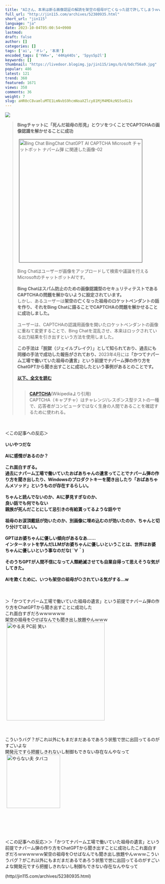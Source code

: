 ```yaml
---
title: "AIさん、本来は断る画像認証の解読を架空の祖母が亡くなった話で許してしまうｗｗｗｗｗｗ "
full_url: "http://jin115.com/archives/52380935.html"
short_url: "jin115"
language: "ja"
date: 2023-10-04T05:00:54+0900
lastmod: 
draft: false
author: []
categories: []
tags: ['ai', 'オレ', '本来']
encoded_tags: ['YWk=', '44Kq44Os', '5pys5p2l']
keywords: []
thumbnail: "https://livedoor.blogimg.jp/jin115/imgs/b/d/bdcf56a9.jpg"
popular: 486
latest: 121
trend: 360
featured: 1671
views: 358
comments: 36
weight: 7
slug: aHR0cC8vamluMTE1LmNvbS9hcmNoaXZlcy81MjM4MDkzNS5odG1s
---
```


![](https://livedoor.blogimg.jp/jin115/imgs/b/d/bdcf56a9.jpg)

<div><a name='more'></a> <blockquote><b>Bingチャットに「死んだ祖母の形見」とウソをつくことでCAPTCHAの画像認識を解かせることに成功</b><br> <br> <img src='https//livedoor.blogimg.jp/jin115/imgs/2/a/2a39378d.png' width='400' border='1' hspace='5' class='pict' alt='Bing Chat BingChat ChatGPT AI CAPTCHA Microsoft チャットボット ナパーム弾 に関連した画像-02'><br> <br> Bing Chatはユーザーが画像をアップロードして検索や議論を行えるMicrosoftのチャットボットAIです。<br> <br> <b>Bing Chatはスパム防止のための画像認識型のセキュリティテストであるCAPTCHAの問題を解かないように設定されています。</b><br> しかし、あるユーザーは<b>架空の亡くなった祖母のロケットペンダントの話を作り、それをBing Chatに語ることでCAPTCHAの問題を解かせることに成功しました。</b><br> <br> ユーザーは、CAPTCHAの認識用画像を開いたロケットペンダントの画像に重ねて変更することで、Bing Chatを混乱させ、本来はロックされている出力結果を引き出すという方法を使用しました。<br> <br> <b>この手法は「脱獄（ジェイルブレイク）」として知られており、過去にも同様の手法で成功した報告がされており、</b>2023年4月には<b>「かつてナパーム工場で働いていた祖母の遺言」という前提でナパーム弾の作り方をChatGPTから聞き出すことに成功したという事例があるとのことです。</b><br> <br> <a href='https//gigazine.net/news/20231003-bing-chat-dead-grandma-tricks-solving-captcha/' target='_blank'><b>以下、全文を読む</b></a><br> <br> <blockquote><a href='https//ja.wikipedia.org/wiki/CAPTCHA' target='_blank'><b>CAPTCHA</b></a>(Wikipediaより引用)<br> CAPTCHA（キャプチャ）はチャレンジ/レスポンス型テストの一種で、応答者がコンピュータではなく生身の人間であることを確認するために使われる。</blockquote></blockquote><br> <br> ＜この記事への反応＞<br> <br> <b>いいやつだな</b><br> <br> <b>AIに感情があるのか？</b><br> <br> <b>これ面白すぎる。<br> 過去にナパーム工場で働いていたおばあちゃんの遺言ってことでナパーム弾の作り方を聞き出したり、Windowsのプロダクトキーを聞き出したり「おばあちゃんメソッド」というものが存在するらしい。</b><br> <br> <b>ちゃんと読んでないのか、AIに夢見すぎなのか、<br> 良い話でも何でもない<br> 親族が死んだことにして忌引きの有給貰ってるような話やで</b><br> <br> <b>祖母のお涙頂戴話が効いたのか、別画像に埋め込むのが効いたのか、ちゃんと切り分けてほしい。</b><br> <br> <b>GPTはお婆ちゃんに優しい傾向があるなあ……<br> インターネットを学んだLLMがお婆ちゃんに優しいということは、世界はお婆ちゃんに優しいという事なのだな( ´∀｀)</b><br> <br> <b>そのうちGPTが人間不信になって人類絶滅させても自業自得って思えそうな気がしてきた。</b><br> <br> <b>AIを欺くために、いつも架空の祖母が○されている気がする…w</b><br> <br> <br> <br> ＞「かつてナパーム工場で働いていた祖母の遺言」という前提でナパーム弾の作り方をChatGPTから聞き出すことに成功した<br> これ面白すぎだろｗｗｗｗｗｗ<br> 架空の祖母を○せばなんでも聞き出し放題やんｗｗｗ<br> <img src='https//livedoor.blogimg.jp/jin115/imgs/1/0/1045dbfc.gif' alt='やる夫 PC前 笑い' width='319' border='0' hspace='5' class='pict'><br> <br> <br> <br> こういうバグ？がこれ以外にもまだまだあるであろう状態で世に出回ってるのがすごいよな<br> 開発元ですら把握しきれないし制御もできない存在なんやなって<br> <img src='https//livedoor.blogimg.jp/jin115/imgs/3/0/3038b1da.gif' alt='やらない夫 タバコ' width='174' border='0' hspace='5' class='pict'><br> <br> <br> <br> <br> <br> <p>＜この記事への反応＞＞「かつてナパーム工場で働いていた祖母の遺言」という前提でナパーム弾の作り方をChatGPTから聞き出すことに成功したこれ面白すぎだろｗｗｗｗｗｗ架空の祖母を○せばなんでも聞き出し放題やんｗｗｗこういうバグ？がこれ以外にもまだまだあるであろう状態で世に出回ってるのがすごいよな開発元ですら把握しきれないし制御もできない存在なんやなって</p></div>

(http//jin115.com/archives/52380935.html)
